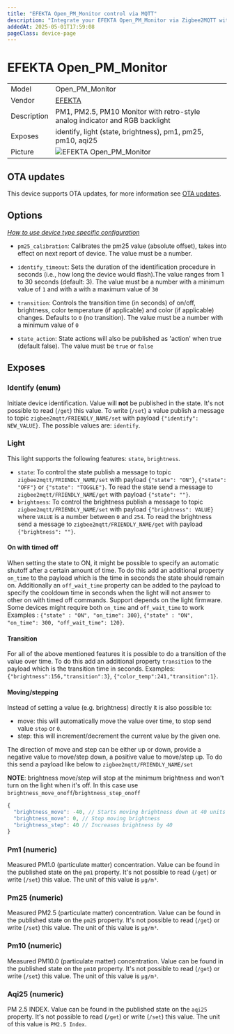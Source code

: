 ```yaml
---
title: "EFEKTA Open_PM_Monitor control via MQTT"
description: "Integrate your EFEKTA Open_PM_Monitor via Zigbee2MQTT with whatever smart home infrastructure you are using without the vendor's bridge or gateway."
addedAt: 2025-05-01T17:59:08
pageClass: device-page
---
```


<!-- !!!! -->
<!-- ATTENTION: This file is auto-generated through docgen! -->
<!-- You can only edit the "Notes"-Section between the two comment lines "Notes BEGIN" and "Notes END". -->
<!-- Do not use h1 or h2 heading within "## Notes"-Section. -->
<!-- !!!! -->

# EFEKTA Open_PM_Monitor

|     |     |
|-----|-----|
| Model | Open_PM_Monitor  |
| Vendor  | [EFEKTA](/supported-devices/#v=EFEKTA)  |
| Description | PM1, PM2.5, PM10 Monitor with retro-style analog indicator and RGB backlight |
| Exposes | identify, light (state, brightness), pm1, pm25, pm10, aqi25 |
| Picture | ![EFEKTA Open_PM_Monitor](https://www.zigbee2mqtt.io/images/devices/Open_PM_Monitor.png) |


<!-- Notes BEGIN: You can edit here. Add "## Notes" headline if not already present. -->


<!-- Notes END: Do not edit below this line -->


## OTA updates
This device supports OTA updates, for more information see [OTA updates](../guide/usage/ota_updates.md).


## Options
*[How to use device type specific configuration](../guide/configuration/devices-groups.md#specific-device-options)*

* `pm25_calibration`: Calibrates the pm25 value (absolute offset), takes into effect on next report of device. The value must be a number.

* `identify_timeout`: Sets the duration of the identification procedure in seconds (i.e., how long the device would flash).The value ranges from 1 to 30 seconds (default: 3). The value must be a number with a minimum value of `1` and with a with a maximum value of `30`

* `transition`: Controls the transition time (in seconds) of on/off, brightness, color temperature (if applicable) and color (if applicable) changes. Defaults to `0` (no transition). The value must be a number with a minimum value of `0`

* `state_action`: State actions will also be published as 'action' when true (default false). The value must be `true` or `false`


## Exposes

### Identify (enum)
Initiate device identification.
Value will **not** be published in the state.
It's not possible to read (`/get`) this value.
To write (`/set`) a value publish a message to topic `zigbee2mqtt/FRIENDLY_NAME/set` with payload `{"identify": NEW_VALUE}`.
The possible values are: `identify`.

### Light 
This light supports the following features: `state`, `brightness`.
- `state`: To control the state publish a message to topic `zigbee2mqtt/FRIENDLY_NAME/set` with payload `{"state": "ON"}`, `{"state": "OFF"}` or `{"state": "TOGGLE"}`. To read the state send a message to `zigbee2mqtt/FRIENDLY_NAME/get` with payload `{"state": ""}`.
- `brightness`: To control the brightness publish a message to topic `zigbee2mqtt/FRIENDLY_NAME/set` with payload `{"brightness": VALUE}` where `VALUE` is a number between `0` and `254`. To read the brightness send a message to `zigbee2mqtt/FRIENDLY_NAME/get` with payload `{"brightness": ""}`.

#### On with timed off
When setting the state to ON, it might be possible to specify an automatic shutoff after a certain amount of time. To do this add an additional property `on_time` to the payload which is the time in seconds the state should remain on.
Additionally an `off_wait_time` property can be added to the payload to specify the cooldown time in seconds when the light will not answer to other on with timed off commands.
Support depends on the light firmware. Some devices might require both `on_time` and `off_wait_time` to work
Examples : `{"state" : "ON", "on_time": 300}`, `{"state" : "ON", "on_time": 300, "off_wait_time": 120}`.

#### Transition
For all of the above mentioned features it is possible to do a transition of the value over time. To do this add an additional property `transition` to the payload which is the transition time in seconds.
Examples: `{"brightness":156,"transition":3}`, `{"color_temp":241,"transition":1}`.

#### Moving/stepping
Instead of setting a value (e.g. brightness) directly it is also possible to:
- move: this will automatically move the value over time, to stop send value `stop` or `0`.
- step: this will increment/decrement the current value by the given one.

The direction of move and step can be either up or down, provide a negative value to move/step down, a positive value to move/step up.
To do this send a payload like below to `zigbee2mqtt/FRIENDLY_NAME/set`

**NOTE**: brightness move/step will stop at the minimum brightness and won't turn on the light when it's off. In this case use `brightness_move_onoff`/`brightness_step_onoff`
```js
{
  "brightness_move": -40, // Starts moving brightness down at 40 units per second
  "brightness_move": 0, // Stop moving brightness
  "brightness_step": 40 // Increases brightness by 40
}
````

### Pm1 (numeric)
Measured PM1.0 (particulate matter) concentration.
Value can be found in the published state on the `pm1` property.
It's not possible to read (`/get`) or write (`/set`) this value.
The unit of this value is `µg/m³`.

### Pm25 (numeric)
Measured PM2.5 (particulate matter) concentration.
Value can be found in the published state on the `pm25` property.
It's not possible to read (`/get`) or write (`/set`) this value.
The unit of this value is `µg/m³`.

### Pm10 (numeric)
Measured PM10.0 (particulate matter) concentration.
Value can be found in the published state on the `pm10` property.
It's not possible to read (`/get`) or write (`/set`) this value.
The unit of this value is `µg/m³`.

### Aqi25 (numeric)
PM 2.5 INDEX.
Value can be found in the published state on the `aqi25` property.
It's not possible to read (`/get`) or write (`/set`) this value.
The unit of this value is `PM2.5 Index`.


